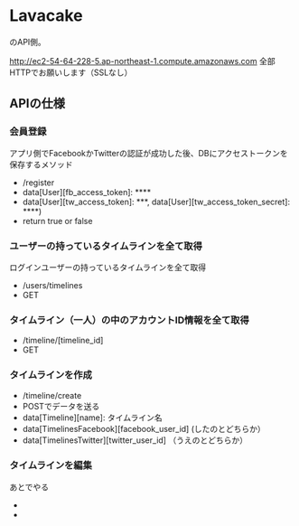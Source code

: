 # Lavacake

のAPI側。

http://ec2-54-64-228-5.ap-northeast-1.compute.amazonaws.com
全部HTTPでお願いします（SSLなし）

## APIの仕様

### 会員登録

アプリ側でFacebookかTwitterの認証が成功した後、DBにアクセストークンを保存するメソッド

* /register
* data[User][fb_access_token]: ****
* data[User][tw_access_token]: ***, data[User][tw_access_token_secret]: ****)
* return true or false

### ユーザーの持っているタイムラインを全て取得

ログインユーザーの持っているタイムラインを全て取得

* /users/timelines
* GET

### タイムライン（一人）の中のアカウントID情報を全て取得

* /timeline/[timeline_id]
* GET

### タイムラインを作成

* /timeline/create
* POSTでデータを送る
* data[Timeline][name]: タイムライン名
* data[TimelinesFacebook][facebook_user_id] (したのとどちらか）
* data[TimelinesTwitter][twitter_user_id] （うえのとどちらか）

### タイムラインを編集

あとでやる

*
*

